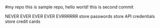 #my repo
this is sample repo, hello world!
this is second commit

NEVER EVER EVER EVER EVRRRRRR
store passwords 
store API credentials
store credit cards

